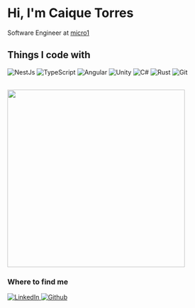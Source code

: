 <h1>Hi, I'm Caique Torres</h1>

<p>
    Software Engineer at <a href="https://www.micro1.ai">
        micro1
    </a>
</p>

<h2>Things I code with</h2>
<p>
    <img alt="NestJs" src="https://img.shields.io/badge/-Nestjs-ea2845?style=flat-square&logo=nestjs&logoColor=white" />
    <img alt="TypeScript" src="https://img.shields.io/badge/-TypeScript-007ACC?style=flat-square&logo=typescript&logoColor=white" />
    <img alt="Angular" src="https://img.shields.io/badge/-Angular-DD0031?style=flat-square&logo=angular&logoColor=white" />
    <img alt="Unity" src="https://img.shields.io/badge/-Unity-black?style=flat-square&logo=unity&logoColor=white" />
    <img alt="C#" src="https://img.shields.io/badge/-CSharp-280068?style=flat-square&logo=c-sharp&logoColor=white" />
    <img alt="Rust" src="https://img.shields.io/badge/-Rust-FFFFFF?style=flat-square&logo=rust&logoColor=black" />
    <img alt="Git" src="https://img.shields.io/badge/-Git-F05032?style=flat-square&logo=git&logoColor=white" />
</p>

</br>

<img width="400" src="https://github-readme-stats.vercel.app/api/top-langs?username=caiquetorres&langs_count=6&theme=dark&layout=compact" />

<h3>Where to find me</h3>
<p>
    <a href="https://www.linkedin.com/in/caique-torres-3532401b1" target="_blank">
        <img alt="LinkedIn" src="https://img.shields.io/badge/linkedin-%230077B5.svg?&style=for-the-badge&logo=linkedin&logoColor=white" />
    </a>
    <a href="https://github.com/caiquetorres" target="_blank">
        <img alt="Github" src="https://img.shields.io/badge/GitHub-%2312100E.svg?&style=for-the-badge&logo=Github&logoColor=white" />
    </a>
</p>
